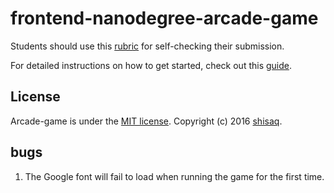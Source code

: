 frontend-nanodegree-arcade-game
===============================

Students should use this [rubric](https://review.udacity.com/#!/projects/2696458597/rubric) for self-checking their submission.

For detailed instructions on how to get started, check out this [guide](https://docs.google.com/document/d/1v01aScPjSWCCWQLIpFqvg3-vXLH2e8_SZQKC8jNO0Dc/pub?embedded=true).

## License
Arcade-game is under the [MIT license](http://choosealicense.com/licenses/mit/). Copyright (c) 2016 [shisaq](https://github.com/shisaq).

## bugs
1. The Google font will fail to load when running the game for the first time.
